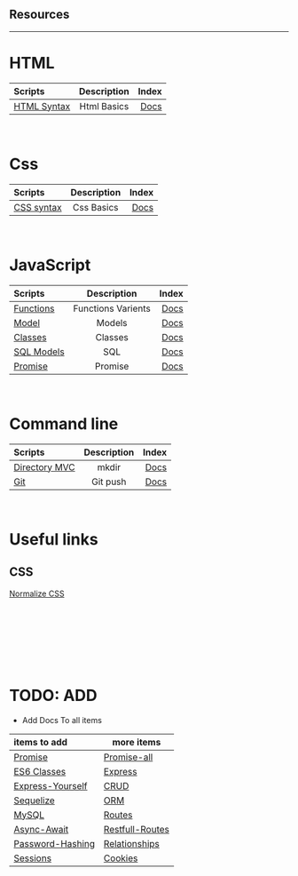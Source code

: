 ## Resources

---

# HTML

| Scripts                                | Description |    Index |
| :------------------------------------- | :---------: | -------: |
| [HTML Syntax](./Html/FileStructure.md) | Html Basics | [Docs]() |

<br>

# Css

| Scripts                    | Description |    Index |
| :------------------------- | :---------: | -------: |
| [CSS syntax](./Css/css.md) | Css Basics  | [Docs]() |

<br>

# JavaScript

| Scripts                                  |    Description     |    Index |
| :--------------------------------------- | :----------------: | -------: |
| [Functions](./JavaScript/Functions)      | Functions Varients | [Docs]() |
| [Model](./JavaScript/Model)              |       Models       | [Docs]() |
| [Classes](./JavaScript/Class-Objects.md) |      Classes       | [Docs]() |
| [SQL Models](./JavaScript/Model.md)      |        SQL         | [Docs]() |
| [Promise](./JavaScript/promise.md)       |      Promise       | [Docs]() |

[](./JavaScript/)

<br>

# Command line

| Scripts                              | Description |    Index |
| :----------------------------------- | :---------: | -------: |
| [Directory MVC](./JavaScript/Dir.md) |    mkdir    | [Docs]() |
| [Git](./JavaScript/git.md)           |  Git push   | [Docs]() |

<br>

# Useful links

## CSS

[Normalize CSS](https://ageek.dev/normalize-css)
<br><br><br><br><br><br><br><br>

# TODO: ADD

- Add Docs To all items

| items to add                          | more items                          |
| :------------------------------------ | ----------------------------------- |
| [Promise](##Promise-)                 | [Promise-all](##Promise-all)        |
| [ES6 Classes](#Es6_Classes)           | [Express](#Express)                 |
| [Express-Yourself](#Express_Yourself) | [CRUD](#CRUD)                       |
| [Sequelize](#sequelize)               | [ORM](#Object-relational-mapping)   |
| [MySQL](#MySQL)                       | [Routes](#Routes)                   |
| [Async-Await](#Async-Await)           | [Restfull-Routes](#Restfull-Routes) |
| [Password-Hashing](#Password-Hashing) | [Relationships](#Relationships)     |
| [Sessions](#Sessions)                 | [Cookies](#Cookies)                 |

<br>
